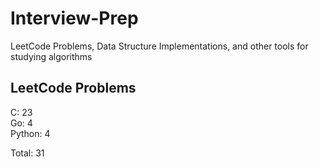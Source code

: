 # Interview-Prep
LeetCode Problems, Data Structure Implementations, and other tools for studying algorithms

## LeetCode Problems
C:      23<br/>
Go:     4<br/>
Python: 4<br/>

Total:  31
